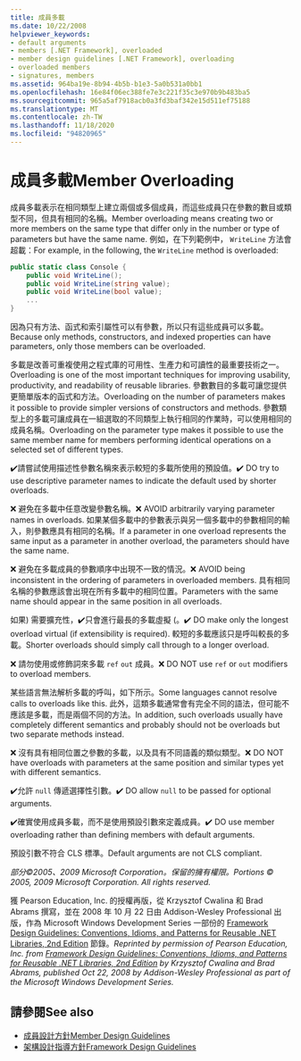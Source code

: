 ```yaml
---
title: 成員多載
ms.date: 10/22/2008
helpviewer_keywords:
- default arguments
- members [.NET Framework], overloaded
- member design guidelines [.NET Framework], overloading
- overloaded members
- signatures, members
ms.assetid: 964ba19e-8b94-4b5b-b1e3-5a0b531a0bb1
ms.openlocfilehash: 16e84f06ec388fe7e3c221f35c3e970b9b483ba5
ms.sourcegitcommit: 965a5af7918acb0a3fd3baf342e15d511ef75188
ms.translationtype: MT
ms.contentlocale: zh-TW
ms.lasthandoff: 11/18/2020
ms.locfileid: "94820965"
---
```

# <a name="member-overloading"></a><span data-ttu-id="f0a44-102">成員多載</span><span class="sxs-lookup"><span data-stu-id="f0a44-102">Member Overloading</span></span>
<span data-ttu-id="f0a44-103">成員多載表示在相同類型上建立兩個或多個成員，而這些成員只在參數的數目或類型不同，但具有相同的名稱。</span><span class="sxs-lookup"><span data-stu-id="f0a44-103">Member overloading means creating two or more members on the same type that differ only in the number or type of parameters but have the same name.</span></span> <span data-ttu-id="f0a44-104">例如，在下列範例中， `WriteLine` 方法會超載：</span><span class="sxs-lookup"><span data-stu-id="f0a44-104">For example, in the following, the `WriteLine` method is overloaded:</span></span>

```csharp
public static class Console {
    public void WriteLine();
    public void WriteLine(string value);
    public void WriteLine(bool value);
    ...
}
```

 <span data-ttu-id="f0a44-105">因為只有方法、函式和索引屬性可以有參數，所以只有這些成員可以多載。</span><span class="sxs-lookup"><span data-stu-id="f0a44-105">Because only methods, constructors, and indexed properties can have parameters, only those members can be overloaded.</span></span>

 <span data-ttu-id="f0a44-106">多載是改善可重複使用之程式庫的可用性、生產力和可讀性的最重要技術之一。</span><span class="sxs-lookup"><span data-stu-id="f0a44-106">Overloading is one of the most important techniques for improving usability, productivity, and readability of reusable libraries.</span></span> <span data-ttu-id="f0a44-107">參數數目的多載可讓您提供更簡單版本的函式和方法。</span><span class="sxs-lookup"><span data-stu-id="f0a44-107">Overloading on the number of parameters makes it possible to provide simpler versions of constructors and methods.</span></span> <span data-ttu-id="f0a44-108">參數類型上的多載可讓成員在一組選取的不同類型上執行相同的作業時，可以使用相同的成員名稱。</span><span class="sxs-lookup"><span data-stu-id="f0a44-108">Overloading on the parameter type makes it possible to use the same member name for members performing identical operations on a selected set of different types.</span></span>

 <span data-ttu-id="f0a44-109">✔️請嘗試使用描述性參數名稱來表示較短的多載所使用的預設值。</span><span class="sxs-lookup"><span data-stu-id="f0a44-109">✔️ DO try to use descriptive parameter names to indicate the default used by shorter overloads.</span></span>

 <span data-ttu-id="f0a44-110">❌ 避免在多載中任意改變參數名稱。</span><span class="sxs-lookup"><span data-stu-id="f0a44-110">❌ AVOID arbitrarily varying parameter names in overloads.</span></span> <span data-ttu-id="f0a44-111">如果某個多載中的參數表示與另一個多載中的參數相同的輸入，則參數應具有相同的名稱。</span><span class="sxs-lookup"><span data-stu-id="f0a44-111">If a parameter in one overload represents the same input as a parameter in another overload, the parameters should have the same name.</span></span>

 <span data-ttu-id="f0a44-112">❌ 避免在多載成員的參數順序中出現不一致的情況。</span><span class="sxs-lookup"><span data-stu-id="f0a44-112">❌ AVOID being inconsistent in the ordering of parameters in overloaded members.</span></span> <span data-ttu-id="f0a44-113">具有相同名稱的參數應該會出現在所有多載中的相同位置。</span><span class="sxs-lookup"><span data-stu-id="f0a44-113">Parameters with the same name should appear in the same position in all overloads.</span></span>

 <span data-ttu-id="f0a44-114">如果) 需要擴充性，✔️只會進行最長的多載虛擬 (。</span><span class="sxs-lookup"><span data-stu-id="f0a44-114">✔️ DO make only the longest overload virtual (if extensibility is required).</span></span> <span data-ttu-id="f0a44-115">較短的多載應該只是呼叫較長的多載。</span><span class="sxs-lookup"><span data-stu-id="f0a44-115">Shorter overloads should simply call through to a longer overload.</span></span>

 <span data-ttu-id="f0a44-116">❌ 請勿使用或修飾詞來多載 `ref` `out` 成員。</span><span class="sxs-lookup"><span data-stu-id="f0a44-116">❌ DO NOT use `ref` or `out` modifiers to overload members.</span></span>

 <span data-ttu-id="f0a44-117">某些語言無法解析多載的呼叫，如下所示。</span><span class="sxs-lookup"><span data-stu-id="f0a44-117">Some languages cannot resolve calls to overloads like this.</span></span> <span data-ttu-id="f0a44-118">此外，這類多載通常會有完全不同的語法，但可能不應該是多載，而是兩個不同的方法。</span><span class="sxs-lookup"><span data-stu-id="f0a44-118">In addition, such overloads usually have completely different semantics and probably should not be overloads but two separate methods instead.</span></span>

 <span data-ttu-id="f0a44-119">❌ 沒有具有相同位置之參數的多載，以及具有不同語義的類似類型。</span><span class="sxs-lookup"><span data-stu-id="f0a44-119">❌ DO NOT have overloads with parameters at the same position and similar types yet with different semantics.</span></span>

 <span data-ttu-id="f0a44-120">✔️允許 `null` 傳遞選擇性引數。</span><span class="sxs-lookup"><span data-stu-id="f0a44-120">✔️ DO  allow `null` to be passed for optional arguments.</span></span>

 <span data-ttu-id="f0a44-121">✔️確實使用成員多載，而不是使用預設引數來定義成員。</span><span class="sxs-lookup"><span data-stu-id="f0a44-121">✔️ DO use member overloading rather than defining members with default arguments.</span></span>

 <span data-ttu-id="f0a44-122">預設引數不符合 CLS 標準。</span><span class="sxs-lookup"><span data-stu-id="f0a44-122">Default arguments are not CLS compliant.</span></span>

 <span data-ttu-id="f0a44-123">*部分©2005、2009 Microsoft Corporation。保留的擁有權限。*</span><span class="sxs-lookup"><span data-stu-id="f0a44-123">*Portions © 2005, 2009 Microsoft Corporation. All rights reserved.*</span></span>

 <span data-ttu-id="f0a44-124">獲 Pearson Education, Inc. 的授權再版，從 Krzysztof Cwalina 和 Brad Abrams 撰寫，並在 2008 年 10 月 22 日由 Addison-Wesley Professional 出版，作為 Microsoft Windows Development Series 一部份的 [Framework Design Guidelines: Conventions, Idioms, and Patterns for Reusable .NET Libraries, 2nd Edition](https://www.informit.com/store/framework-design-guidelines-conventions-idioms-and-9780321545619) 節錄。</span><span class="sxs-lookup"><span data-stu-id="f0a44-124">*Reprinted by permission of Pearson Education, Inc. from [Framework Design Guidelines: Conventions, Idioms, and Patterns for Reusable .NET Libraries, 2nd Edition](https://www.informit.com/store/framework-design-guidelines-conventions-idioms-and-9780321545619) by Krzysztof Cwalina and Brad Abrams, published Oct 22, 2008 by Addison-Wesley Professional as part of the Microsoft Windows Development Series.*</span></span>

## <a name="see-also"></a><span data-ttu-id="f0a44-125">請參閱</span><span class="sxs-lookup"><span data-stu-id="f0a44-125">See also</span></span>

- [<span data-ttu-id="f0a44-126">成員設計方針</span><span class="sxs-lookup"><span data-stu-id="f0a44-126">Member Design Guidelines</span></span>](member.md)
- [<span data-ttu-id="f0a44-127">架構設計指導方針</span><span class="sxs-lookup"><span data-stu-id="f0a44-127">Framework Design Guidelines</span></span>](index.md)

